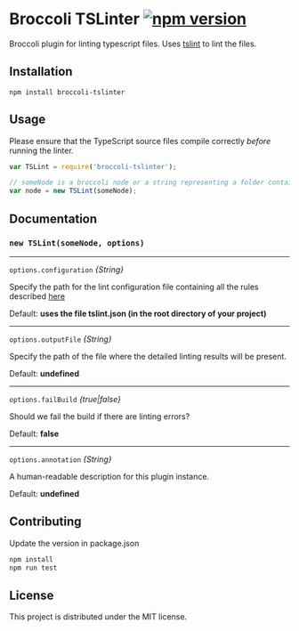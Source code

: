 # Broccoli TSLinter [![npm version](https://badge.fury.io/js/broccoli-tslinter.svg)](https://badge.fury.io/js/broccoli-tslinter)

Broccoli plugin for linting typescript files. Uses [tslint](https://github.com/palantir/tslint) to lint the files.

## Installation

```
npm install broccoli-tslinter
```

## Usage
Please ensure that the TypeScript source files compile correctly _before_ running the linter.

```javascript
var TSLint = require('broccoli-tslinter');

// someNode is a broccoli node or a string representing a folder containing all .ts files
var node = new TSLint(someNode);
```

## Documentation

### `new TSLint(someNode, options)`

---

`options.configuration` *{String}*

Specify the path for the lint configuration file containing all the rules described [here](https://github.com/palantir/tslint#core-rules)

Default: **uses the file tslint.json (in the root directory of your project)**

---

`options.outputFile` *{String}*

Specify the path of the file where the detailed linting results will be present.

Default: **undefined**

---

`options.failBuild` *{true|false}*

Should we fail the build if there are linting errors?

Default: **false**

---

`options.annotation` *{String}*

A human-readable description for this plugin instance.

Default: **undefined**

## Contributing
Update the version in package.json

```javascript
npm install
npm run test
```

## License

This project is distributed under the MIT license.
